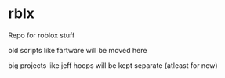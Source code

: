 # rblx
Repo for roblox stuff

old scripts like fartware will be moved here

big projects like jeff hoops will be kept separate (atleast for now)
